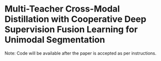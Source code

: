 # Multi-Teacher Cross-Modal Distillation with Cooperative Deep Supervision Fusion Learning for Unimodal Segmentation



Note: Code will be available after the paper is accepted as per instructions.
